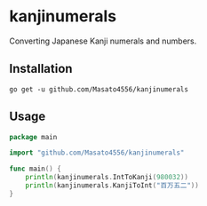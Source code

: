 # kanjinumerals
Converting Japanese Kanji numerals and numbers.

## Installation

```
go get -u github.com/Masato4556/kanjinumerals
```

## Usage

```go
package main

import "github.com/Masato4556/kanjinumerals"

func main() {
	println(kanjinumerals.IntToKanji(980032))
	println(kanjinumerals.KanjiToInt("百万五二"))
}
```